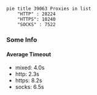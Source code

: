
```mermaid
pie title 39063 Proxies in list
    "HTTP" : 28224
    "HTTPS": 10240
    "SOCKS" : 7522
```

### Some Info
#### Average Timeout

- mixed: 4.0s
- http: 2.3s
- https: 8.2s
- socks: 6.5s
